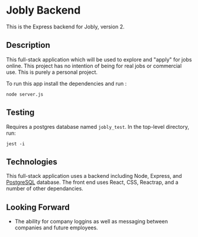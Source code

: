 # Jobly Backend

This is the Express backend for Jobly, version 2.

## Description

This full-stack application which will be used to explore and "apply" for jobs online. This project has no intention of being for real jobs or commercial use. This is purely a personal project.

To run this app install the dependencies and run :

```
node server.js
```

## Testing

Requires a postgres database named `jobly_test`. In the top-level directory, run:

```
jest -i
```

## Technologies

This full-stack application uses a backend including Node, Express, and [PostgreSQL](https://github.com/postgres/postgres) database. The front end uses React, CSS, Reactrap, and a number of other dependancies.

## Looking Forward

- The ability for company loggins as well as messaging between companies and future employees.
